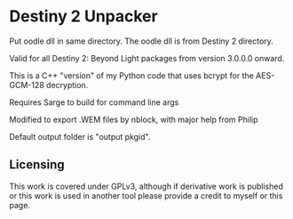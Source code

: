 # Destiny 2 Unpacker
Put oodle dll in same directory. The oodle dll is from Destiny 2 directory.

Valid for all Destiny 2: Beyond Light packages from version 3.0.0.0 onward.

This is a C++ "version" of my Python code that uses bcrypt for the AES-GCM-128 decryption.

Requires Sarge to build for command line args

Modified to export .WEM files by nblock, with major help from Philip

Default output folder is "output pkgid".


## Licensing

This work is covered under GPLv3, although if derivative work is published or this work is used in another tool please provide a credit to myself or this page.
